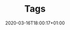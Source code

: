 ---
title: "Tags"
date: 2020-03-16T18:00:17+01:00
draft: false
excludeFromTopNav: false

# set the link if you want to redirect the user.
link: "/tags/"
weight: 3
---